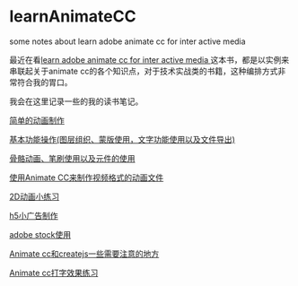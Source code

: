 # learnAnimateCC
some notes about learn adobe animate cc for inter active media 

最近在看[learn adobe animate cc for inter active media ](http://www.amazon.com/Learn-Adobe-Animate-Interactive-Media/dp/0134397819) 这本书，都是以实例来串联起关于animate cc的各个知识点，对于技术实战类的书籍，这种编排方式非常符合我的胃口。

我会在这里记录一些的我的读书笔记。

[简单的动画制作](/notes/Chapter2-vector-animation.md)

[基本功能操作(图层组织、蒙版使用，文字功能使用以及文件导出)](/notes/construct-and-manage.md)

[骨骼动画、笔刷使用以及元件的使用](/notes/brush-bone-tool-symbols.md)

[使用Animate CC来制作视频格式的动画文件](/notes/export-video.md)

[2D动画小练习](/notes/2d-animation.md)

[h5小广告制作](/notes/banner.md)

[adobe stock使用](/notes/adobe-stock.md)

[Animate cc和createjs一些需要注意的地方](/notes/animate-cc-bestpractice.md)

[Animate cc打字效果练习](/notes/type-effect-excise.md)


